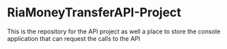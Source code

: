 # RiaMoneyTransferAPI-Project
This is the repository for the API project as well a place to store the console application that can request the calls to the API
